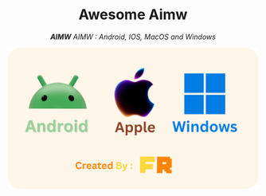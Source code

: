 <h1 align="center">Awesome Aimw </h1>
<p align="center">
  <i><b>AIMW</b> AIMW : Android, IOS, MacOS and Windows</i>
</p>

<p align="center">
  <img src="Photos/Photo.png" alt="The photo">
</p>
